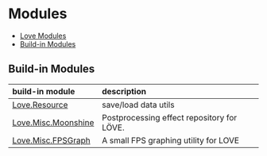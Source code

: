# Modules

* [Love Modules](/module/README.md)
* [Build-in Modules](/module/build-in-module-index.md)

## Build-in Modules

|build-in module     | description                      |
|:-------------------|:-----------------------------------|
|[Love.Resource](/module/Love.Resource.md) | save/load data utils
|[Love.Misc.Moonshine](/module/Love.Misc.Moonshine.md) | Postprocessing effect repository for LÖVE.
|[Love.Misc.FPSGraph](/module/Love.Misc.FPSGraph.md) | A small FPS graphing utility for LOVE